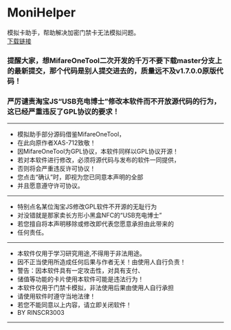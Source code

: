 # MoniHelper
模拟卡助手，帮助解决加密门禁卡无法模拟问题。  
[下载链接](https://github.com/rinscr3003/MoniHelper/releases/latest)  
### 提醒大家，想MifareOneTool二次开发的千万不要下载master分支上的最新提交，那个代码是别人提交进去的，质量远不及v1.7.0.0原版代码！
### 严厉谴责淘宝JS“USB充电博士”修改本软件而不开放源代码的行为，这已经严重违反了GPL协议的要求！

* ***********************************************************
* 模拟助手部分源码借鉴MifareOneTool，
* 在此向原作者XAS-712致敬！
* 因MifareOneTool为GPL协议，本软件同样以GPL协议开源！
* 若对本软件进行修改，必须将源代码与发布的软件一同提供，
*   否则将会严重违反许可协议！
* 您点击“确认”时，即视为您已同意本声明的全部
*   并且愿意遵守许可协议。
* ***********************************************************
* 特别点名某位淘宝JS修改GPL软件不开源的无耻行为
*   对没错就是那家卖长方形小黑盒NFC的“USB充电博士”
* 若您擅自将本声明移除或修改即代表您愿意承担由此带来的
*   任何责任。
* ***********************************************************
* 本软件仅用于学习研究用途,不得用于非法用途。
* 因不正当使用所造成任何后果与作者无关！由使用人自行负责！
* 警告：因本软件具有一定攻击性，对具有支付、
*   储值等功能的卡片使用本软件可能是违法行为！
*   本软件仅用于门禁卡模拟，非法使用后果由使用人自行承担
* 请使用软件时遵守当地法律！
* 若您不能同意以上内容，请立即关闭软件！
* BY RINSCR3003
* ***********************************************************
